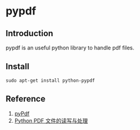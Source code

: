 pypdf
===============

Introduction
---------------
pypdf is an useful python library to handle pdf files.

Install
---------------
```
sudo apt-get install python-pypdf
```

Reference
---------------
1. [pyPdf](http://pybrary.net/pyPdf/)
2. [Python PDF 文件的读写与处理](http://www.pythonclub.org/python-files/pdf)
